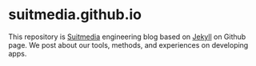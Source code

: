suitmedia.github.io
===================

This repository is [Suitmedia][suitmedia] engineering blog based on [Jekyll][jekyll] on Github page. We post about our tools, methods, and experiences on developing apps.

[suitmedia]: http://www.suitmedia.com/
[jekyll]: http://jekyllrb.com/
